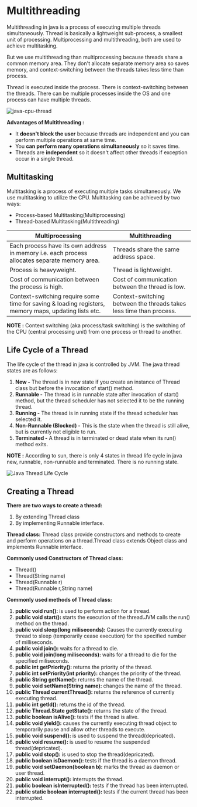 # Multithreading

Multithreading in java is a process of executing multiple threads simultaneously. Thread is basically a lightweight sub-process, a smallest unit of processing. Multiprocessing and multithreading, both are used to achieve multitasking.

But we use multithreading than multiprocessing because threads share a common memory area. They don't allocate separate memory area so saves memory, and context-switching between the threads takes less time than process.

Thread is executed inside the process. There is context-switching between the threads. There can be multiple processes inside the OS and one process can have multiple threads.

![java-cpu-thread](https://user-images.githubusercontent.com/2780145/34954754-a19d1652-fa47-11e7-8d36-4ac3858383b2.png)

**Advantages of Multithreading :**
- It **doesn't block the user** because threads are independent and you can perform multiple operations at same time.
- You **can perform many operations simultaneously** so it saves time.
- Threads are **independent** so it doesn't affect other threads if exception occur in a single thread.

## Multitasking

Multitasking is a process of executing multiple tasks simultaneously. We use multitasking to utilize the CPU. Multitasking can be achieved by two ways:
- Process-based Multitasking(Multiprocessing)
- Thread-based Multitasking(Multithreading)

| Multiprocessing | Multithreading |
| --- | --- |
| Each process have its own address in memory i.e. each process allocates separate memory area. | Threads share the same address space. |
| Process is heavyweight. | Thread is lightweight. |
| Cost of communication between the process is high. | Cost of communication between the thread is low. |
| Context-switching require some time for saving & loading registers, memory maps, updating lists etc. | Context-switching between the threads takes less time than process. |

**NOTE :** Context switching (aka process/task switching) is the switching of the CPU (central processing unit) from one process or thread to another.

## Life Cycle of a Thread

The life cycle of the thread in java is controlled by JVM. The java thread states are as follows:
1. **New -** The thread is in new state if you create an instance of Thread class but before the invocation of start() method.
2. **Runnable -** The thread is in runnable state after invocation of start() method, but the thread scheduler has not selected it to be the running thread.
3. **Running -** The thread is in running state if the thread scheduler has selected it.
4. **Non-Runnable (Blocked) -** This is the state when the thread is still alive, but is currently not eligible to run.
5. **Terminated -** A thread is in terminated or dead state when its run() method exits.

**NOTE :** According to sun, there is only 4 states in thread life cycle in java new, runnable, non-runnable and terminated. There is no running state.

![Java Thread Life Cycle](https://user-images.githubusercontent.com/2780145/33823420-15edbc42-de81-11e7-9785-79e99b7b3a11.png)

## Creating a Thread

**There are two ways to create a thread:**
1. By extending Thread class
2. By implementing Runnable interface.

**Thread class:** 
Thread class provide constructors and methods to create and perform operations on a thread.Thread class extends Object class and implements Runnable interface.

**Commonly used Constructors of Thread class:**
- Thread()
- Thread(String name)
- Thread(Runnable r)
- Thread(Runnable r,String name)

**Commonly used methods of Thread class:**
<ol>
<li><strong>public void run():  </strong> is used to perform action for a thread.</li>
<li><strong>public void start():  </strong>starts the execution of the thread.JVM calls the run() method on the thread.</li>
<li><strong>public void sleep(long miliseconds):  </strong> Causes the currently executing thread to sleep (temporarily cease execution) for the specified number of milliseconds.</li>
<li><strong>public void join():  </strong>waits for a thread to die.</li>
<li><strong>public void join(long miliseconds):  </strong>waits for a thread to die for the specified miliseconds.</li>
<li><strong>public int getPriority():  </strong>returns the priority of the thread.</li>
<li><strong>public int setPriority(int priority):  </strong>changes the priority of the thread.</li>
<li><strong>public String getName():  </strong>returns the name of the thread.</li>
<li><strong>public void setName(String name):  </strong>changes the name of the thread.</li>
<li><strong>public Thread currentThread():  </strong>returns the reference of currently executing thread.</li>
<li><strong>public int getId():  </strong>returns the id of the thread.</li>
<li><strong>public Thread.State getState():  </strong>returns the state of the thread.</li>
<li><strong>public boolean isAlive():  </strong>tests if the thread is alive.</li>
<li><strong>public void yield():  </strong>causes the currently executing thread object to temporarily pause and allow other threads to execute.</li>
<li><strong>public void suspend():  </strong>is used to suspend the thread(depricated).</li>
<li><strong>public void resume():  </strong>is used to resume the suspended thread(depricated).</li>
<li><strong>public void stop():  </strong>is used to stop the thread(depricated).</li>
<li><strong>public boolean isDaemon():  </strong>tests if the thread is a daemon thread.</li>
<li><strong>public void setDaemon(boolean b):  </strong>marks the thread as daemon or user thread.</li>
<li><strong>public void interrupt():  </strong>interrupts the thread.</li>
<li><strong>public boolean isInterrupted():  </strong>tests if the thread has been interrupted.</li>
<li><strong>public static boolean interrupted():  </strong>tests if the current thread has been interrupted.</li>
</ol>


